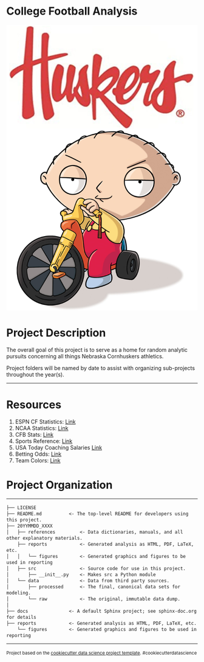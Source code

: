 College Football Analysis
==============================

![Project Logo](https://github.com/ereidelbach/Images/blob/master/huskerProjects.jpg?raw=true)

# Project Description

The overall goal of this project is to serve as a home for random analytic pursuits concerning all things Nebraska Cornhuskers athletics.

Project folders will be named by date to assist with organizing sub-projects throughout the year(s).

------------

# Resources

1. ESPN CF Statistics: [Link][1]
2. NCAA Statistics: [Link][2]
3. CFB Stats: [Link][3]
4. Sports Reference: [Link][4]
5. USA Today Coaching Salaries [Link][5]
6. Betting Odds: [Link][6]
7. Team Colors: [Link][7]

  [1]: http://www.espn.com/college-football/statistics
  [2]: https://www.ncaa.com/stats/football/fbs
  [3]: http://www.cfbstats.com
  [4]: https://www.sports-reference.com/cfb/
  [5]: http://sports.usatoday.com/ncaa/salaries/
  [6]: http://www.drwagpicks.com/p/blog-page.html
  [7]: https://teamcolorcodes.com/premier-league-color-codes/


# Project Organization
------------

    ├── LICENSE
    ├── README.md          <- The top-level README for developers using this project.
    ├── 20YYMMDD_XXXX
	│	├── references         <- Data dictionaries, manuals, and all other explanatory materials.
		├── reports            <- Generated analysis as HTML, PDF, LaTeX, etc.
    │   │	└── figures        <- Generated graphics and figures to be used in reporting
    │   ├── src        		   <- Source code for use in this project.
    │   	├── __init__.py    <- Makes src a Python module
    │   └── data       		   <- Data from third party sources.
	│		├── processed      <- The final, canonical data sets for modeling.
	│		└── raw            <- The original, immutable data dump.
    │
    ├── docs               <- A default Sphinx project; see sphinx-doc.org for details
    ├── reports            <- Generated analysis as HTML, PDF, LaTeX, etc.
        └── figures        <- Generated graphics and figures to be used in reporting
--------

<p><small>Project based on the <a target="_blank" href="https://drivendata.github.io/cookiecutter-data-science/">cookiecutter data science project template</a>. #cookiecutterdatascience</small></p>
